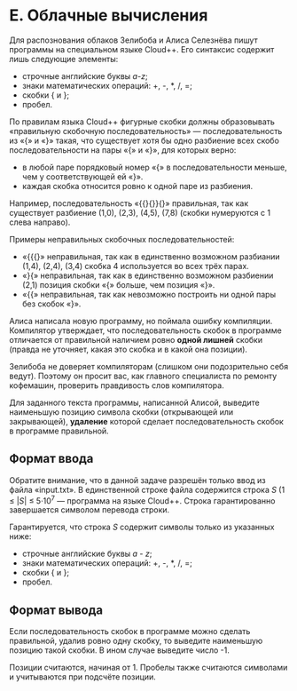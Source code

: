 # E. Облачные вычисления

Для распознования облаков Зелибоба и Алиса Селезнёва пишут программы на специальном языке Cloud++. Его синтаксис содержит лишь следующие элементы:
- строчные английские буквы _a-z_;
- знаки математических операций: +, -, \*, \/, =;
- скобки { и };
- пробел.

По правилам языка Cloud++ фигурные скобки должны образовывать «правильную скобочную последовательность» — последовательность из «{» и «}» такая, что существует хотя бы одно разбиение всех скобо последовательности на пары «{» и «}», для которых верно:
- в любой паре порядковый номер «{» в последовательности меньше, чем у соответствующей ей «}».
- каждая скобка относится ровно к одной паре из разбиения.

Например, последовательность «{{}{}}{}» правильная, так как существует разбиение (1,0), (2,3), (4,5), (7,8) (скобки нумеруются с 1 слева направо).

Примеры неправильных скобочных последовательностей:
- «{{{}» неправильная, так как в единственно возможном разбиании (1,4), (2,4), (3,4) скобка 4 используется во всех трёх парах.
- «}{» неправильная, так как в единственно возможном разбиении (2,1) позиция скобки «{» больше, чем позиция «}».
- «{{» неправильная, так как невозможно построить ни одной пары без скобок «}».

Алиса написала новую программу, но поймала ошибку компиляции. Компилятор утверждает, что последовательность скобок в программе отличается от правильной наличием ровно __одной лишней__ скобки (правда не уточняет, какая это скобка и в какой она позиции).

Зелибоба не доверяет компиляторам (слишком они подозрительно себя ведут). Поэтому он просит вас, как главного специалиста по ремонту кофемашин, проверить правдивость слов компилятора.

Для заданного текста программы, написанной Алисой, выведите наименьшую позицию символа скобки (открывающей или закрывающей), __удаление__ которой сделает последовательность скобок в программе правильной.


## Формат ввода

Обратите внимание, что в данной задаче разрешён только ввод из файла «input.txt».
В единственной строке файла содержится строка _S_ (1 ≤ |_S_| ≤ 5·10<sup>7</sup> — программа на языке Cloud++. Строка гарантированно завершается символом перевода строки.

Гарантируется, что строка _S_ содержит символы только из указанных ниже:
- строчные английские буквы _a - z_;
- знаки математических операций: +, -, \*, \/, =;
- скобки { и };
- пробел.


## Формат вывода

Если последовательность скобок в программе можно сделать правильной, удалив ровно одну скобку, то выведите наименьшую позицию такой скобки. В ином случае выведите число -1.

Позиции считаются, начиная от 1. Пробелы также считаются символами и учитываются при подсчёте позиции.

